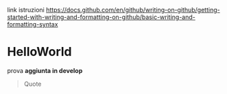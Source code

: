link istruzioni 
https://docs.github.com/en/github/writing-on-github/getting-started-with-writing-and-formatting-on-github/basic-writing-and-formatting-syntax


# HelloWorld
prova
**aggiunta in develop**
> Quote
